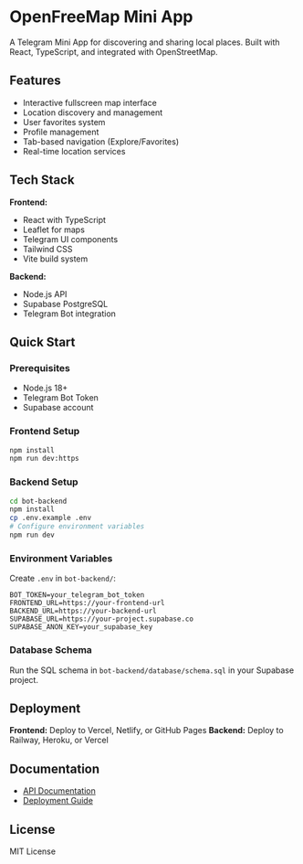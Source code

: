 # OpenFreeMap Mini App

A Telegram Mini App for discovering and sharing local places. Built with React, TypeScript, and integrated with OpenStreetMap.

## Features

- Interactive fullscreen map interface
- Location discovery and management
- User favorites system  
- Profile management
- Tab-based navigation (Explore/Favorites)
- Real-time location services

## Tech Stack

**Frontend:**
- React with TypeScript
- Leaflet for maps
- Telegram UI components
- Tailwind CSS
- Vite build system

**Backend:**
- Node.js API
- Supabase PostgreSQL
- Telegram Bot integration

## Quick Start

### Prerequisites
- Node.js 18+
- Telegram Bot Token
- Supabase account

### Frontend Setup

```bash
npm install
npm run dev:https
```

### Backend Setup

```bash
cd bot-backend
npm install
cp .env.example .env
# Configure environment variables
npm run dev
```

### Environment Variables

Create `.env` in `bot-backend/`:

```env
BOT_TOKEN=your_telegram_bot_token
FRONTEND_URL=https://your-frontend-url
BACKEND_URL=https://your-backend-url
SUPABASE_URL=https://your-project.supabase.co
SUPABASE_ANON_KEY=your_supabase_key
```

### Database Schema

Run the SQL schema in `bot-backend/database/schema.sql` in your Supabase project.

## Deployment

**Frontend:** Deploy to Vercel, Netlify, or GitHub Pages
**Backend:** Deploy to Railway, Heroku, or Vercel

## Documentation

- [API Documentation](docs/API.md)
- [Deployment Guide](docs/DEPLOYMENT.md)

## License

MIT License